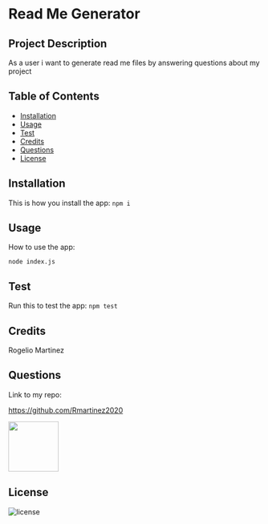 
  # Read Me Generator

  ## Project Description
  
  As a user i want to generate read me files by answering questions about my project
  
  ## Table of Contents
  
  * [Installation](#installation)
  * [Usage](#usage)
  * [Test](#test)
  * [Credits](#credits)
  * [Questions](#questions)
  * [License](#license)
  
  ## Installation
  
  This is how you install the app:
  `npm i`
  
  ## Usage 
  
  How to use the app:

  `node index.js`

  ## Test

  Run this to test the app:
  `npm test`
  
  ## Credits
  Rogelio Martinez

  ## Questions
  
  Link to my repo:

  https://github.com/Rmartinez2020
  
  <img src="https://avatars2.githubusercontent.com/u/58122887?v=4" height="100px" width="100px"/>
  
  
  ## License
  ![license](https://img.shields.io/badge/license-MIT-blue)
